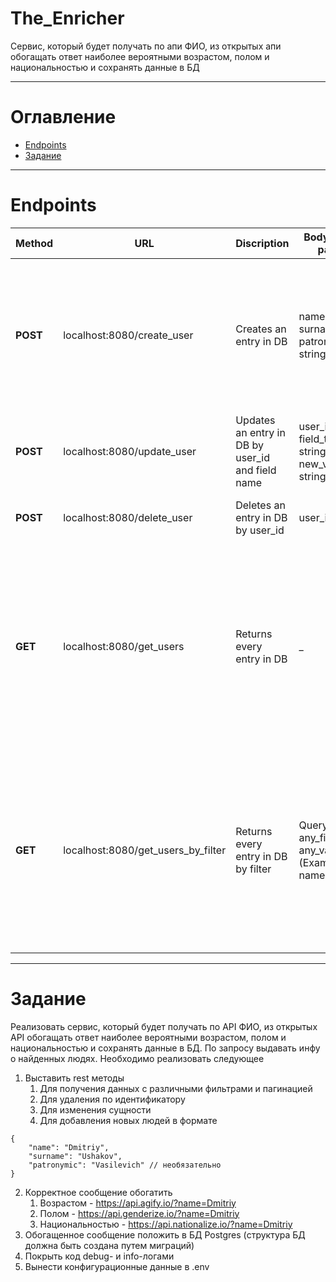 # The_Enricher
Сервис, который будет получать по апи ФИО, из открытых апи обогащать ответ наиболее вероятными возрастом, полом и национальностью и сохранять данные в БД
___
# Оглавление
- [Endpoints](#endpoints)
- [Задание](#задание)
___
# Endpoints
|Method| URL |Discription| Body / Query params| Result|
|------|-----|--------|-------|------|
|**POST**| localhost:8080/create_user | Creates an entry in DB| name: string <br> surname: string <br> patronymic: string|  JSON {<br>name: string <br> surname: string <br> patronymic: string <br> age: int <br> gender: string <br> nationality: string<br>}|
|**POST**| localhost:8080/update_user | Updates an entry in DB by user_id and field name| user_id: int <br> field_to_update: string <br> new_value: string|  JSON {<br> message: string<br>}|
|**POST**| localhost:8080/delete_user | Deletes an entry in DB by user_id| user_id: int |  JSON {<br> message: string<br>}|
|**GET**| localhost:8080/get_users | Returns every entry in DB| _ |  JSON { <br>{<br>"UserID": int,<br>"Name": string,<br>"Surname": string,<br>"Patronymic": string,<br>"Age": int,<br>"Gender": string,<br>"Nationality": string<br>}<br>}|
|**GET**| localhost:8080/get_users_by_filter | Returns every entry in DB by filter| Query: <br> any_filter: any_value (Example: name: Denis)|  JSON { <br>{<br>"UserID": int,<br>"Name": string,<br>"Surname": string,<br>"Patronymic": string,<br>"Age": int,<br>"Gender": string,<br>"Nationality": string<br>}<br>}|
___
# Задание
Реализовать сервис, который будет получать по API ФИО, из открытых API обогащать
ответ наиболее вероятными возрастом, полом и национальностью и сохранять данные в
БД. По запросу выдавать инфу о найденных людях. Необходимо реализовать следующее
1. Выставить rest методы
    1. Для получения данных с различными фильтрами и пагинацией
    2. Для удаления по идентификатору
    3. Для изменения сущности
    4. Для добавления новых людей в формате
```
{
    "name": "Dmitriy",
    "surname": "Ushakov",
    "patronymic": "Vasilevich" // необязательно
}
```

2. Корректное сообщение обогатить
    1. Возрастом - https://api.agify.io/?name=Dmitriy
    2. Полом - https://api.genderize.io/?name=Dmitriy
    3. Национальностью - https://api.nationalize.io/?name=Dmitriy
3. Обогащенное сообщение положить в БД Postgres (структура БД должна быть создана
путем миграций)
4. Покрыть код debug- и info-логами
5. Вынести конфигурационные данные в .env
